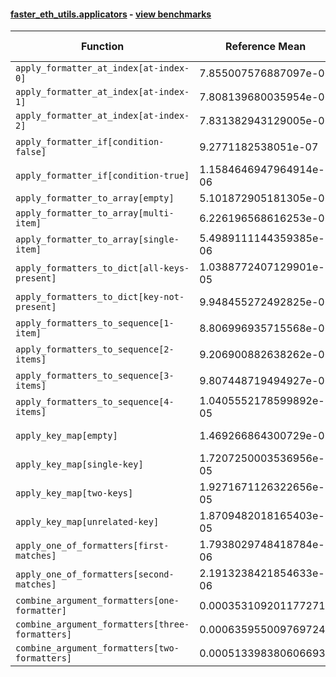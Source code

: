 #### [faster_eth_utils.applicators](https://github.com/BobTheBuidler/faster-eth-utils/blob/master/faster_eth_utils/applicators.py) - [view benchmarks](https://github.com/BobTheBuidler/faster-eth-utils/blob/master/benchmarks/test_applicators_benchmarks.py)

| Function | Reference Mean | Faster Mean | % Change | Speedup (%) | x Faster | Faster |
|----------|---------------|-------------|----------|-------------|----------|--------|
| `apply_formatter_at_index[at-index-0]` | 7.855007576887097e-06 | 8.992567396239848e-06 | -14.48% | -12.65% | 0.87x | ❌ |
| `apply_formatter_at_index[at-index-1]` | 7.808139680035954e-06 | 8.933186008760663e-06 | -14.41% | -12.59% | 0.87x | ❌ |
| `apply_formatter_at_index[at-index-2]` | 7.831382943129005e-06 | 8.973842179287808e-06 | -14.59% | -12.73% | 0.87x | ❌ |
| `apply_formatter_if[condition-false]` | 9.2771182538051e-07 | 1.1129924339244168e-06 | -19.97% | -16.65% | 0.83x | ❌ |
| `apply_formatter_if[condition-true]` | 1.1584646947964914e-06 | 1.5412534798422183e-06 | -33.04% | -24.84% | 0.75x | ❌ |
| `apply_formatter_to_array[empty]` | 5.101872905181305e-06 | 5.149027878991177e-06 | -0.92% | -0.92% | 0.99x | ❌ |
| `apply_formatter_to_array[multi-item]` | 6.226196568616253e-06 | 6.597363393222825e-06 | -5.96% | -5.63% | 0.94x | ❌ |
| `apply_formatter_to_array[single-item]` | 5.4989111144359385e-06 | 5.849619716921442e-06 | -6.38% | -6.00% | 0.94x | ❌ |
| `apply_formatters_to_dict[all-keys-present]` | 1.0388772407129901e-05 | 1.3058266260824574e-05 | -25.70% | -20.44% | 0.80x | ❌ |
| `apply_formatters_to_dict[key-not-present]` | 9.948455272492825e-06 | 1.2446788430764592e-05 | -25.11% | -20.07% | 0.80x | ❌ |
| `apply_formatters_to_sequence[1-item]` | 8.806996935715568e-06 | 5.98832071915432e-06 | 32.00% | 47.07% | 1.47x | ✅ |
| `apply_formatters_to_sequence[2-items]` | 9.206900882638262e-06 | 6.3052511294002905e-06 | 31.52% | 46.02% | 1.46x | ✅ |
| `apply_formatters_to_sequence[3-items]` | 9.807448719494927e-06 | 6.783169018353206e-06 | 30.84% | 44.59% | 1.45x | ✅ |
| `apply_formatters_to_sequence[4-items]` | 1.0405552178599892e-05 | 6.994629827428783e-06 | 32.78% | 48.76% | 1.49x | ✅ |
| `apply_key_map[empty]` | 1.469266864300729e-05 | 1.2060771788035253e-05 | 17.91% | 21.82% | 1.22x | ✅ |
| `apply_key_map[single-key]` | 1.7207250003536956e-05 | 1.4486264150927534e-05 | 15.81% | 18.78% | 1.19x | ✅ |
| `apply_key_map[two-keys]` | 1.9271671126322656e-05 | 1.655667302524556e-05 | 14.09% | 16.40% | 1.16x | ✅ |
| `apply_key_map[unrelated-key]` | 1.8709482018165403e-05 | 1.5670097836650864e-05 | 16.25% | 19.40% | 1.19x | ✅ |
| `apply_one_of_formatters[first-matches]` | 1.7938029748418784e-06 | 1.544936583436072e-06 | 13.87% | 16.11% | 1.16x | ✅ |
| `apply_one_of_formatters[second-matches]` | 2.1913238421854633e-06 | 1.9012546602622473e-06 | 13.24% | 15.26% | 1.15x | ✅ |
| `combine_argument_formatters[one-formatter]` | 0.0003531092011772712 | 0.0013931807874468136 | -294.55% | -74.65% | 0.25x | ❌ |
| `combine_argument_formatters[three-formatters]` | 0.0006359550097697242 | 0.0014951269240308358 | -135.10% | -57.46% | 0.43x | ❌ |
| `combine_argument_formatters[two-formatters]` | 0.0005133983806066936 | 0.001383425850153039 | -169.46% | -62.89% | 0.37x | ❌ |
